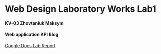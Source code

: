# Web Design Laboratory Works Lab1

#### KV-03 Zhovtaniuk Maksym
#### Web application KPI Blog
[Google Docs Lab Report](https://docs.google.com/document/d/1HX0K65OVpir3rZH4Cr_ziIsNnL-TxBkk2x630b51hPY/edit?usp=sharing)
